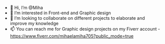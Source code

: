 - 👋 Hi, I’m @Miha
- 👀 I’m interested in Front-end and Graphic design
- 💞️ I’m looking to collaborate on different projects to elaborate and improve my knowledge
- 📫 You can reach me for Graphic design projects on my Fiverr account - https://www.fiverr.com/mihaelamiha705?public_mode=true

<!---
Miha37/Miha37 is a ✨ special ✨ repository because its `README.md` (this file) appears on your GitHub profile.
You can click the Preview link to take a look at your changes.
--->
